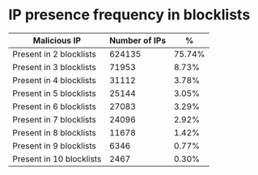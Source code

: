 # IP presence frequency in blocklists
| Malicious IP | Number of IPs | % |
|----|----|----|
| Present in 2 blocklists | 624135 | 75.74% |
| Present in 3 blocklists | 71953 | 8.73% |
| Present in 4 blocklists | 31112 | 3.78% |
| Present in 5 blocklists | 25144 | 3.05% |
| Present in 6 blocklists | 27083 | 3.29% |
| Present in 7 blocklists | 24096 | 2.92% |
| Present in 8 blocklists | 11678 | 1.42% |
| Present in 9 blocklists | 6346 | 0.77% |
| Present in 10 blocklists | 2467 | 0.30% |
